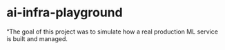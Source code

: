 # ai-infra-playground
“The goal of this project was to simulate how a real production ML service is built and managed.
